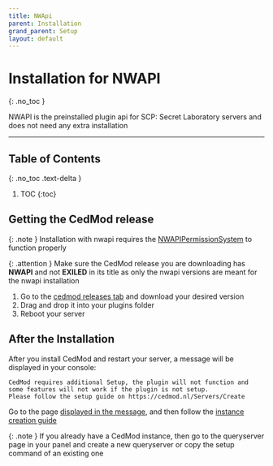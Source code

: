 ```yaml
---
title: NWApi
parent: Installation
grand_parent: Setup
layout: default
---
```


# Installation for NWAPI
{: .no_toc }

NWAPI is the preinstalled plugin api for SCP: Secret Laboratory servers and does not need any extra installation

---

## Table of Contents
{: .no_toc .text-delta }

1. TOC
{:toc}

## Getting the CedMod release

{: .note }
Installation with nwapi requires the [NWAPIPermissionSystem](https://github.com/CedModV2/NWAPIPermissionSystem) to function properly

{: .attention }
Make sure the CedMod release you are downloading has **NWAPI** and not **EXILED** in its title as only the nwapi versions are meant for the nwapi installation

1. Go to the [cedmod releases tab](https://github.com/CedModV2/CedMod/releases) and download your desired version
2. Drag and drop it into your plugins folder
3. Reboot your server

## After the Installation

After you install CedMod and restart your server, a message will be displayed in your console:
```
CedMod requires additional Setup, the plugin will not function and some features will not work if the plugin is not setup.
Please follow the setup guide on https://cedmod.nl/Servers/Create
```

Go to the page [displayed in the message](https://cedmod.nl/Servers/Create),
and then follow the [instance creation guide](https://docs.cedmod.nl/docs/Setup/Instance/create.html)

{: .note }
If you already have a CedMod instance, then go to the queryserver page in your panel and create a new queryserver or copy the setup command of an existing one
